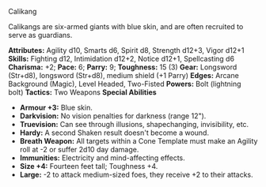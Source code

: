 Calikang

Calikangs are six-armed giants with blue skin, and are often
recruited to serve as guardians.

**Attributes:** Agility d10, Smarts d6, Spirit d8, Strength d12+3, Vigor
d12+1
**Skills:** Fighting d12, Intimidation d12+2, Notice d12+1, Spellcasting
d6
**Charisma:** +2; **Pace:** 6; **Parry:** 9; **Toughness:** 15 (3)
**Gear:** Longsword (Str+d8), longsword (Str+d8), medium shield (+1
Parry)
**Edges:** Arcane Background (Magic), Level Headed, Two-Fisted
**Powers:** Bolt (lightning bolt)
**Tactics:** Two Weapons
**Special Abilities**
- **Armour +3:** Blue skin.
- **Darkvision:** No vision penalties for darkness (range 12").
- **Truevision:** Can see through illusions, shapechanging,
invisibility, etc.
- **Hardy:** A second Shaken result doesn't become a wound.
- **Breath Weapon:** All targets within a Cone Template must make an
Agility roll at -2 or suffer 2d10 day damage.
- **Immunities:** Electricity and mind-affecting effects.
- **Size +4:** Fourteen feet tall; Toughness +4.
- **Large:** -2 to attack medium-sized foes, they receive +2 to their
attacks.


